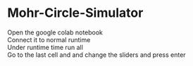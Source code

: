 # Mohr-Circle-Simulator
Open the google colab notebook
<br>
Connect it to normal runtime
<br>
Under runtime time run all
<br>
Go to the last cell and and change the sliders and press enter

